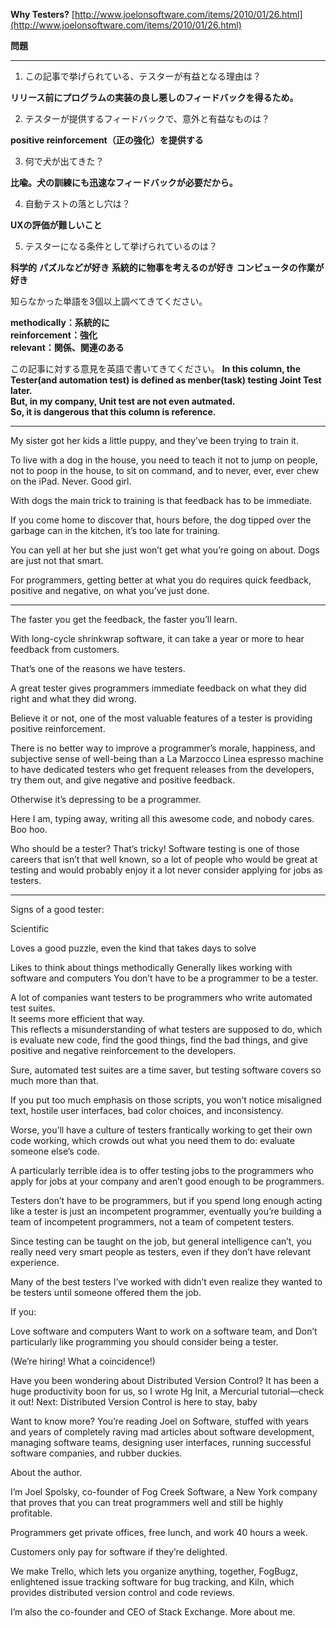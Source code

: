 **Why Testers?**
[http://www.joelonsoftware.com/items/2010/01/26.html](http://www.joelonsoftware.com/items/2010/01/26.html) 

**問題**  


----------


1. この記事で挙げられている、テスターが有益となる理由は？

**リリース前にプログラムの実装の良し悪しのフィードバックを得るため。**

2. テスターが提供するフィードバックで、意外と有益なものは？

**positive reinforcement（正の強化）を提供する**

3. 何で犬が出てきた？

**比喩。犬の訓練にも迅速なフィードバックが必要だから。**

4. 自動テストの落とし穴は？

**UXの評価が難しいこと**

5. テスターになる条件として挙げられているのは？

**科学的**
**パズルなどが好き**
**系統的に物事を考えるのが好き**
**コンピュータの作業が好き**

知らなかった単語を3個以上調べてきてください。

**methodically：系統的に**  
**reinforcement：強化**  
**relevant：関係、関連のある**  


この記事に対する意見を英語で書いてきてください。
**In this column, the Tester(and automation test) is defined as menber(task) testing Joint Test later.**  
**But, in my company, Unit test are not even autmated.**  
**So, it is dangerous that this column is reference.**


----------


My sister got her kids a little puppy, and they’ve been trying to train it.  
  
To live with a dog in the house, you need to teach it not to jump on people, not to poop in the house, to sit on command, and to never, ever, ever chew on the iPad. Never. Good girl.  

With dogs the main trick to training is that feedback has to be immediate.   
  
If you come home to discover that, hours before, the dog tipped over the garbage can in the kitchen, it’s too late for training.  
  
You can yell at her but she just won’t get what you’re going on about. Dogs are just not that smart.

For programmers, getting better at what you do requires quick feedback, positive and negative, on what you’ve just done.  
  

----------


The faster you get the feedback, the faster you’ll learn.  
  
  
With long-cycle shrinkwrap software, it can take a year or more to hear feedback from customers.
  

That’s one of the reasons we have testers.  
  
A great tester gives programmers immediate feedback on what they did right and what they did wrong.  
  
Believe it or not, one of the most valuable features of a tester is providing positive reinforcement.  
  
There is no better way to improve a programmer’s morale, happiness, and subjective sense of well-being than a La Marzocco Linea espresso machine to have dedicated testers who get frequent releases from the developers, try them out, and give negative and positive feedback.  
  
Otherwise it’s depressing to be a programmer.  
  
Here I am, typing away, writing all this awesome code, and nobody cares. Boo hoo.

Who should be a tester? That’s tricky! Software testing is one of those careers that isn’t that well known, so a lot of people who would be great at testing and would probably enjoy it a lot never consider applying for jobs as testers.



----------


Signs of a good tester:
  


Scientific
  

Loves a good puzzle, even the kind that takes days to solve
  
Likes to think about things methodically
Generally likes working with software and computers
You don’t have to be a programmer to be a tester.  
  
A lot of companies want testers to be programmers who write automated test suites.  
It seems more efficient that way.  
This reflects a misunderstanding of what testers are supposed to do, which is evaluate new code, find the good things, find the bad things, and give positive and negative reinforcement to the developers.  
  
Sure, automated test suites are a time saver, but testing software covers so much more than that.  
  
If you put too much emphasis on those scripts, you won’t notice misaligned text, hostile user interfaces, bad color choices, and inconsistency.  

Worse, you’ll have a culture of testers frantically working to get their own code working, which crowds out what you need them to do: evaluate someone else’s code.  



A particularly terrible idea is to offer testing jobs to the programmers who apply for jobs at your company and aren’t good enough to be programmers.  
  
Testers don’t have to be programmers, but if you spend long enough acting like a tester is just an incompetent programmer, eventually you’re building a team of incompetent programmers, not a team of competent testers.  

Since testing can be taught on the job, but general intelligence can’t, you really need very smart people as testers, even if they don’t have relevant experience.  

Many of the best testers I’ve worked with didn’t even realize they wanted to be testers until someone offered them the job.  
  

If you:


Love software and computers
Want to work on a software team, and
Don’t particularly like programming
you should consider being a tester.  
  
(We’re hiring! What a coincidence!)


Have you been wondering about Distributed Version Control? It has been a huge productivity boon for us, so I wrote Hg Init, a Mercurial tutorial—check it out! Next: Distributed Version Control is here to stay, baby 



Want to know more? You’re reading Joel on Software, stuffed with years and years of completely raving mad articles about software development, managing software teams, designing user interfaces, running successful software companies, and rubber duckies.  
   

About the author.  

I’m Joel Spolsky, co-founder of Fog Creek Software, a New York company that proves that you can treat programmers well and still be highly profitable.  
  
Programmers get private offices, free lunch, and work 40 hours a week.  
  
Customers only pay for software if they’re delighted.  
  
We make Trello, which lets you organize anything, together, FogBugz, enlightened issue tracking software for bug tracking, and Kiln, which provides distributed version control and code reviews.  
  
I’m also the co-founder and CEO of Stack Exchange. More about me.
